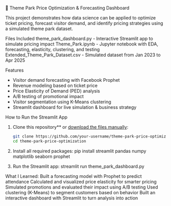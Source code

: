 🎢 Theme Park Price Optimization & Forecasting Dashboard

This project demonstrates how data science can be applied to optimize ticket pricing, forecast visitor demand, and identify pricing strategies using a simulated theme park dataset.

Files Included
theme_park_dashboard.py - Interactive Streamlit app to simulate pricing impact 
Theme_Park.ipynb - Jupyter notebook with EDA, forecasting, elasticity, clustering, and testing
Extended_Theme_Park_Dataset.csv - Simulated dataset from Jan 2023 to Apr 2025 

Features

- Visitor demand forecasting with Facebook Prophet
- Revenue modeling based on ticket price
- Price Elasticity of Demand (PED) analysis
- A/B testing of promotional impact
- Visitor segmentation using K-Means clustering
- Streamlit dashboard for live simulation & business strategy

How to Run the Streamlit App

1. Clone this repository** or [download the files manually](https://github.com/your-username/theme-park-price-optimization):
   ```bash
   git clone https://github.com/your-username/theme-park-price-optimization.git
   cd theme-park-price-optimization

2. Install all required packages:
pip install streamlit pandas numpy matplotlib seaborn prophet

3. Run the Streamlit app:
streamlit run theme_park_dashboard.py

What I Learned:
Built a forecasting model with Prophet to predict attendance
Calculated and visualized price elasticity for smarter pricing
Simulated promotions and evaluated their impact using A/B testing
Used clustering (K-Means) to segment customers based on behavior
Built an interactive dashboard with Streamlit to turn analysis into action
